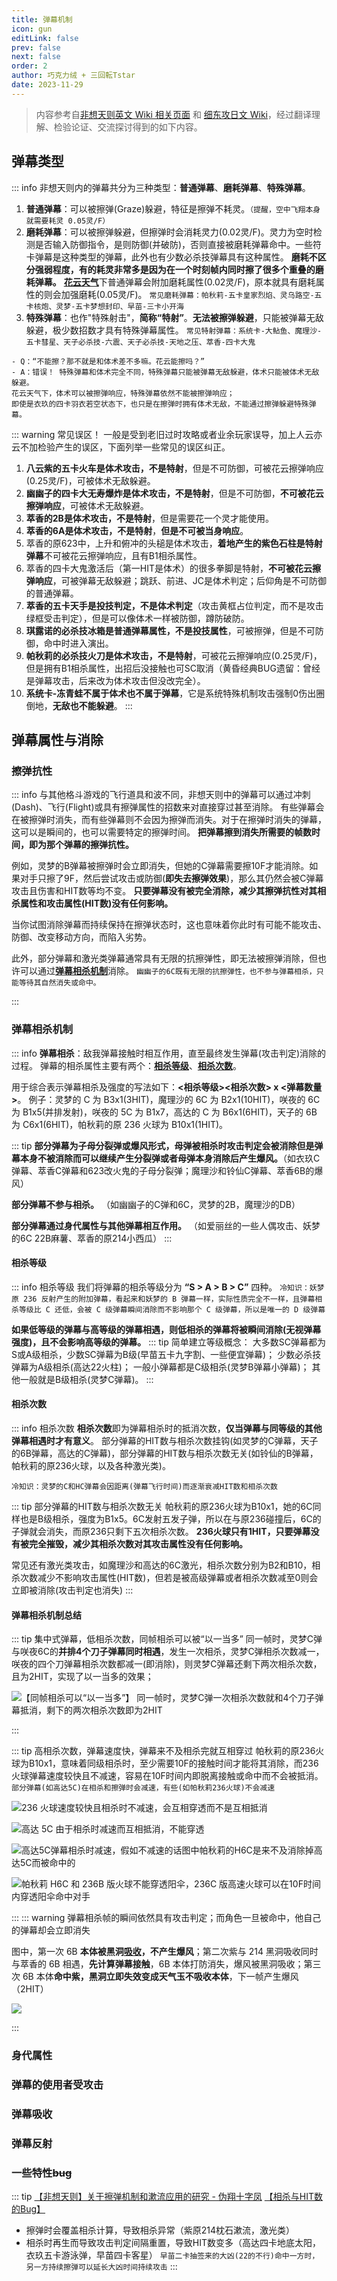 ```yaml
---
title: 弹幕机制
icon: gun
editLink: false
prev: false
next: false
order: 2
author: 巧克力绒 + 三回転Tstar
date: 2023-11-29
---
```



>内容参考自[非想天则英文 Wiki 相关页面](https://hisouten.koumakan.jp/wiki/Projectiles) 和 [细东攻日文 Wiki](https://w.atwiki.jp/bulletaction/)，经过翻译理解、检验论证、交流探讨得到的如下内容。

## 弹幕类型
::: info
非想天则内的弹幕共分为三种类型：**普通弹幕**、**磨耗弹幕**、**特殊弹幕**。

1. **普通弹幕**：可以被擦弹(Graze)躲避，特征是擦弹不耗灵。`（提醒，空中飞翔本身就需要耗灵 0.05灵/F）`
2. **磨耗弹幕**：可以被擦弹躲避，但擦弹时会消耗灵力(0.02灵/F)。灵力为空时检测是否输入防御指令，是则防御(并破防)，否则直接被磨耗弹幕命中。一些符卡弹幕是这种类型的弹幕，此外也有少数必杀技弹幕具有这种属性。
**磨耗不区分强弱程度，有的耗灵非常多是因为在一个时刻帧内同时擦了很多个重叠的磨耗弹幕。** [**花云天气**](/GameGuide/weather.html#_6-花云-springhaze)下普通弹幕会附加磨耗属性(0.02灵/F)，原本就具有磨耗属性的则会加强磨耗(0.05灵/F)。
`常见磨耗弹幕：帕秋莉-五卡皇家烈焰、灵乌路空-五卡核炮、灵梦-五卡梦想封印、早苗-三卡小开海`
1. **特殊弹幕**：也作"特殊射击"，**简称“特射”**。**无法被擦弹躲避**，只能被弹幕无敌躲避，极少数招数才具有特殊弹幕属性。
`常见特射弹幕：系统卡-大鲇鱼、魔理沙-五卡彗星、天子必杀技-六震、天子必杀技-天地之压、萃香-四卡大鬼`
```
- Q：“不能擦？那不就是和体术差不多嘛。花云能擦吗？”
- A：错误！ 特殊弹幕和体术完全不同，特殊弹幕只能被弹幕无敌躲避，体术只能被体术无敌躲避。
花云天气下，体术可以被擦弹响应，特殊弹幕依然不能被擦弹响应；
即使是衣玖的四卡羽衣若空状态下，也只是在擦弹时拥有体术无敌，不能通过擦弹躲避特殊弹幕。
```

::: warning 常见误区！
一般是受到老旧过时攻略或者业余玩家误导，加上人云亦云不加检验产生的误区，下面列举一些常见的误区纠正。
1. **八云紫的五卡火车是体术攻击，不是特射**，但是不可防御，可被花云擦弹响应(0.25灵/F)，可被体术无敌躲避。
2. **幽幽子的四卡大无寿爆炸是体术攻击，不是特射**，但是不可防御，**不可被花云擦弹响应**，可被体术无敌躲避。
3. **萃香的2B是体术攻击，不是特射**，但是需要花一个灵才能使用。
4. **萃香的6A是体术攻击，不是特射**，**但是不可被当身响应**。
5. 萃香的原623中，上升和俯冲的头槌是体术攻击，**着地产生的紫色石柱是特射弹幕**不可被花云擦弹响应，且有B1相杀属性。
6. 萃香的四卡大鬼激活后（第一HIT是体术）的很多拳脚是特射，**不可被花云擦弹响应**，可被弹幕无敌躲避；跳跃、前进、JC是体术判定；后仰角是不可防御的普通弹幕。
7. **萃香的五卡天手是投技判定，不是体术判定**（攻击黄框占位判定，而不是攻击绿框受击判定），但是可以像体术一样被防御，蹲防破防。
8. **琪露诺的必杀技冰箱是普通弹幕属性，不是投技属性**，可被擦弹，但是不可防御，命中时进入演出。
9. **帕秋莉的必杀技火刀是体术攻击，不是特射**，可被花云擦弹响应(0.25灵/F)，但是拥有B1相杀属性，出招后没接触也可SC取消（黄昏经典BUG遗留：曾经是弹幕攻击，后来改为体术攻击但没改完全）。
10. **系统卡-冻青蛙不属于体术也不属于弹幕**，它是系统特殊机制攻击强制0伤出圈倒地，**无敌也不能躲避**。
:::

## 弹幕属性与消除
### 擦弹抗性
::: info
与其他格斗游戏的飞行道具和波不同，非想天则中的弹幕可以通过冲刺(Dash)、飞行(Flight)或具有擦弹属性的招数来对直接穿过甚至消除。
有些弹幕会在被擦弹时消失，而有些弹幕则不会因为擦弹而消失。对于在擦弹时消失的弹幕，这可以是瞬间的，也可以需要特定的擦弹时间。
**把弹幕擦到消失所需要的帧数时间，即为那个弹幕的擦弹抗性。**

例如，灵梦的B弹幕被擦弹时会立即消失，但她的C弹幕需要擦10F才能消除。如果对手只擦了9F，然后尝试攻击或防御(**即失去擦弹效果**)，那么其仍然会被C弹幕攻击且伤害和HIT数等均不变。
**只要弹幕没有被完全消除，减少其擦弹抗性对其相杀属性和攻击属性(HIT数)没有任何影响。**

当你试图消除弹幕而持续保持在擦弹状态时，这也意味着你此时有可能不能攻击、防御、改变移动方向，而陷入劣势。

此外，部分弹幕和激光类弹幕通常具有无限的抗擦弹性，即无法被擦弹消除，但也许可以通过[**弹幕相杀机制**](/GameGuide/projectiles.html#弹幕相杀机制)消除。
 `幽幽子的6C既有无限的抗擦弹性，也不参与弹幕相杀，只能等待其自然消失或命中。`

:::
### 弹幕相杀机制
::: info
**弹幕相杀**：敌我弹幕接触时相互作用，直至最终发生弹幕(攻击判定)消除的过程。
弹幕的相杀属性主要有两个：[**相杀等级**](/GameGuide/projectiles.html#相杀等级)、[**相杀次数**](/GameGuide/projectiles.html#相杀次数)。

用于综合表示弹幕相杀及强度的写法如下：**<相杀等级><相杀次数> x <弹幕数量>**。
例子：灵梦的 C 为 B3x1(3HIT)，魔理沙的 6C 为 B2x1(10HIT)，咲夜的 6C 为 B1x5(并排发射)，咲夜的 5C 为 B1x7，高达的 C 为 B6x1(6HIT)，天子的 6B 为 C6x1(6HIT)，帕秋莉的原 236 火球为 B10x1(1HIT)。

::: tip
**部分弹幕为子母分裂弹或爆风形式，母弹被相杀时攻击判定会被消除但是弹幕本身不被消除而可以继续产生分裂弹或者母弹本身消除后产生爆风。**（如衣玖C弹幕、萃香C弹幕和623改火鬼的子母分裂弹；魔理沙和铃仙C弹幕、萃香6B的爆风）

**部分弹幕不参与相杀。** （如幽幽子的C弹和6C，灵梦的2B，魔理沙的DB）

**部分弹幕通过身代属性与其他弹幕相互作用。** （如爱丽丝的一些人偶攻击、妖梦的6C 22B麻薯、萃香的原214小西瓜）
:::

#### 相杀等级
::: info 相杀等级
我们将弹幕的相杀等级分为 **“S > A > B > C”** 四种。
 `冷知识：妖梦原 236 反射产生的附加弹幕，看起来和妖梦的 B 弹幕一样，实际性质完全不一样，且弹幕相杀等级比 C 还低，会被 C 级弹幕瞬间消除而不影响那个 C 级弹幕，所以是唯一的 D 级弹幕`

**如果低等级的弹幕与高等级的弹幕相遇，则低相杀的弹幕将被瞬间消除(无视弹幕强度)，且不会影响高等级的弹幕。**
::: tip 简单建立等级概念：
大多数SC弹幕都为S或A级相杀，少数SC弹幕为B级(早苗五卡九字割、一些便宜弹幕)；
少数必杀技弹幕为A级相杀(高达22火柱)；
一般小弹幕都是C级相杀(灵梦B弹幕小弹幕)；
其他一般就是B级相杀(灵梦C弹幕)。
:::

#### 相杀次数

::: info 相杀次数
**相杀次数**即为弹幕相杀时的抵消次数，**仅当弹幕与同等级的其他弹幕相遇时才有意义**。
部分弹幕的HIT数与相杀次数挂钩(如灵梦的C弹幕，天子的6B弹幕，高达的C弹幕)，部分弹幕的HIT数与相杀次数无关(如铃仙的B弹幕，帕秋莉的原236火球，以及各种激光类)。

`冷知识：灵梦的C和HC弹幕会因距离(弹幕飞行时间)而逐渐衰减HIT数和相杀次数`

::: tip 部分弹幕的HIT数与相杀次数无关
帕秋莉的原236火球为B10x1，她的6C同样也是B级相杀，强度为B1x5。6C发射五发子弹，所以在与原236碰撞后，6C的子弹就会消失，而原236只剩下五次相杀次数。
**236火球只有1HIT，只要弹幕没有被完全摧毁，减少其相杀次数对其攻击属性没有任何影响。**

常见还有激光类攻击，如魔理沙和高达的6C激光，相杀次数分别为B2和B10，相杀次数减少不影响攻击属性(HIT数)，但若是被高级弹幕或者相杀次数减至0则会立即被消除(攻击判定也消失)
:::

#### 弹幕相杀机制总结
::: tip 集中式弹幕，低相杀次数，同帧相杀可以被“以一当多”
同一帧时，灵梦C弹与咲夜6C的**并排4个刀子弹幕同时相遇**，发生一次相杀，灵梦C弹相杀次数减一，咲夜的四个刀弹幕相杀次数都减一(即消除)，则灵梦C弹幕还剩下两次相杀次数，且为2HIT，实现了以一当多的效果；

![【同帧相杀可以“以一当多”】  同一帧时，灵梦C弹一次相杀次数就和4个刀子弹幕抵消，剩下的两次相杀次数即为2HIT](https://bu.dusays.com/2023/11/29/6566e63132a60.gif)

:::

::: tip 高相杀次数，弹幕速度快，弹幕来不及相杀完就互相穿过
帕秋莉的原236火球为B10x1，意味着同级相杀时，至少需要10F的接触时间才能将其消除，而236火球弹幕速度较快且不减速，容易在10F时间内即脱离接触或命中而不会被抵消。 `部分弹幕(如高达5C)在相杀和擦弹时会减速，有些(如帕秋莉236火球)不会减速`

![236 火球速度较快且相杀时不减速，会互相穿透而不是互相抵消](https://bu.dusays.com/2023/11/30/65682a91ab580.gif)

![高达 5C 由于相杀时减速而互相抵消，不能穿透](https://bu.dusays.com/2023/11/30/65682c60c60a1.gif)

![高达5C弹幕相杀时减速，假如不减速的话图中帕秋莉的H6C是来不及消除掉高达5C而被命中的](https://bu.dusays.com/2023/11/30/6568299e83581.gif)

![帕秋莉 H6C 和 236B 版火球不能穿透阳伞，236C 版高速火球可以在10F时间内穿透阳伞命中对手](https://bu.dusays.com/2023/11/30/65682db03b44e.gif)

:::
::: warning 弹幕相杀帧的瞬间依然具有攻击判定；而角色一旦被命中，他自己的弹幕却会立即消失

图中，第一次 6B **本体被黑洞[**吸收**](/GameGuide/projectiles.html#弹幕吸收)，不产生爆风**；第二次紫与 214 黑洞吸收同时与萃香的 6B 相遇，**先计算弹幕接触**，6B 本体打防消失，爆风被黑洞吸收；第三次 6B 本体**命中紫，黑洞立即失效变成天气玉不吸收本体**，下一帧产生爆风（2HIT）

![](https://bu.dusays.com/2023/11/30/65684995c9571.gif)

:::

### 身代属性



### 弹幕的使用者受攻击



### 弹幕吸收



### 弹幕反射



### 一些特性~~bug~~
::: tip 
[【非想天则】关于擦弹机制和漱流应用的研究 - 伪翔十字凤](https://www.bilibili.com/video/BV1ba4y1i7Ws/)
[【相杀与HIT数的Bug】](https://www.bilibili.com/video/BV1Mp4y1t7cL/)

- 擦弹时会覆盖相杀计算，导致相杀异常（紫原214枕石漱流，激光类）
- 相杀时再生而导致攻击判定间隔重置，导致HIT数变多（高达四卡地底太阳，衣玖五卡游泳弹，早苗四卡客星）
`早苗二卡抽签来的大凶(22的不行)命中一方时，另一方持续擦弹可以延长大凶时间持续攻击`
:::




